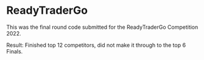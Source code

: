 # ReadyTraderGo
This was the final round code submitted for the ReadyTraderGo Competition 2022. 

Result: Finished top 12 competitors, did not make it through to the top 6 Finals. 
